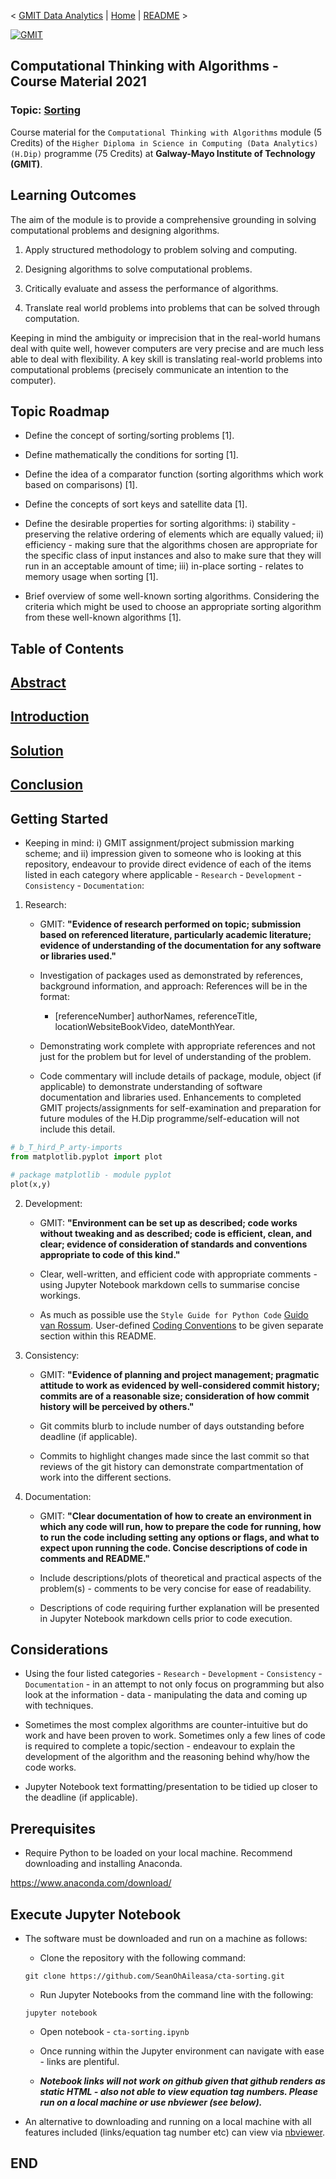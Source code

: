 < [GMIT Data Analytics](https://web.archive.org/web/20201029063153/https://www.gmit.ie/computer-science-and-applied-physics/higher-diploma-science-computing-data-analytics-ict) | [Home](https://github.com/SeanOhAileasa) | [README](https://github.com/SeanOhAileasa/cta-sorting/blob/main/README.md) >

[![GMIT](https://github.com/SeanOhAileasa/SeanOhAileasa/blob/master/img/gmit.png?raw=true)](https://web.archive.org/web/20201029063153/https://www.gmit.ie/computer-science-and-applied-physics/higher-diploma-science-computing-data-analytics-ict)

## Computational Thinking with Algorithms - Course Material 2021
### Topic: [Sorting](https://nbviewer.jupyter.org/github/SeanOhAileasa/cta-sorting/blob/main/cta-sorting.ipynb)

Course material for the ``Computational Thinking with Algorithms`` module (5 Credits) of the ``Higher Diploma in Science in Computing (Data Analytics) (H.Dip)`` programme (75 Credits) at **Galway-Mayo Institute of Technology (GMIT)**.

## Learning Outcomes

The aim of the module is to provide a comprehensive grounding in solving computational problems and designing algorithms.

1. Apply structured methodology to problem solving and computing.

2. Designing algorithms to solve computational problems.

3. Critically evaluate and assess the performance of algorithms.

4. Translate real world problems into problems that can be solved through computation.

Keeping in mind the ambiguity or imprecision that in the real-world humans deal with quite well, however computers are very precise and are much less able to deal with flexibility. A key skill is translating real-world problems into computational problems (precisely communicate an intention to the computer).

## Topic Roadmap

- Define the concept of sorting/sorting problems [1].

- Define mathematically the conditions for sorting [1].

- Define the idea of a comparator function (sorting algorithms which work based on comparisons) [1].

- Define the concepts of sort keys and satellite data [1].

- Define the desirable properties for sorting algorithms: i) stability - preserving the relative ordering of elements which are equally valued; ii) efficiency - making sure that the algorithms chosen are appropriate for the specific class of input instances and also to make sure that they will run in an acceptable amount of time; iii) in-place sorting - relates to memory usage when sorting [1].

- Brief overview of some well-known sorting algorithms. Considering the criteria which might be used to choose an appropriate sorting algorithm from these well-known algorithms [1].

<a id="top"></a>
## Table of Contents

## [Abstract](https://nbviewer.jupyter.org/github/SeanOhAileasa/cta-sorting/blob/main/cta-sorting.ipynb#abstract)
<!--
###### Keywords: -->

## [Introduction](https://nbviewer.jupyter.org/github/SeanOhAileasa/cta-sorting/blob/main/cta-sorting.ipynb#introduction)
<!--
###### Keywords: -->

## [Solution](https://nbviewer.jupyter.org/github/SeanOhAileasa/cta-sorting/blob/main/cta-sorting.ipynb#solution)
<!--
###### Keywords: -->

## [Conclusion](https://nbviewer.jupyter.org/github/SeanOhAileasa/cta-sorting/blob/main/cta-sorting.ipynb#conclusion)
<!--
###### Keywords: -->
<!--
## Development

###### Built-in:

###### (A) Standard Library (a_S_tandard_L_ibrary-imports):

###### (B) Third Party Library (b_T_hird_P_arty-imports):

###### (C) Local Application (c_L_ocal_A_pplication-imports): -->

## Getting Started
- Keeping in mind: i) GMIT assignment/project submission marking scheme; and ii) impression given to someone who is looking at this repository, endeavour to provide direct evidence of each of the items listed in each category where applicable - ``Research`` - ``Development`` - ``Consistency`` - ``Documentation``:

1. Research:

	- GMIT: **"Evidence of research performed on topic; submission based on referenced literature, particularly academic literature; evidence of understanding of the documentation for any software or libraries used."**

	- Investigation of packages used as demonstrated by references, background information, and approach: References will be in the format:

		- [referenceNumber] authorNames, referenceTitle, locationWebsiteBookVideo, dateMonthYear.

	- Demonstrating work complete with appropriate references and not just for the problem but for level of understanding of the problem.

	- Code commentary will include details of package, module, object (if applicable) to demonstrate understanding of software documentation and libraries used. Enhancements to completed GMIT projects/assignments for self-examination and preparation for future modules of the H.Dip programme/self-education will not include this detail.

```python
# b_T_hird_P_arty-imports
from matplotlib.pyplot import plot
```
```python
# package matplotlib - module pyplot
plot(x,y)
```

2. Development:

	- GMIT: **"Environment can be set up as described; code works without tweaking and as described; code is efficient, clean, and clear; evidence of consideration of standards and conventions appropriate to code of this kind."**

	- Clear, well-written, and efficient code with appropriate comments - using Jupyter Notebook markdown cells to summarise concise workings. 

	- As much as possible use the ``Style Guide for Python Code`` [Guido van Rossum](https://web.archive.org/web/20201029095211/https://www.python.org/dev/peps/pep-0008/). User-defined [Coding Conventions](#coding-conventsions) to be given separate section within this README.

3. Consistency:

	- GMIT: **"Evidence of planning and project management; pragmatic attitude to work as evidenced by well-considered commit history; commits are of a reasonable size; consideration of how commit history will be perceived by others."**

	- Git commits blurb to include number of days outstanding before deadline (if applicable).

	- Commits to highlight changes made since the last commit so that reviews of the git history can demonstrate compartmentation of work into the different sections.   

4. Documentation:

	- GMIT: **"Clear documentation of how to create an environment in which any code will run, how to prepare the code for running, how to run the code including setting any options or flags, and what to expect upon running the code. Concise descriptions of code in comments and README."**

	- Include descriptions/plots of theoretical and practical aspects of the problem(s) - comments to be very concise for ease of readability. 

	- Descriptions of code requiring further explanation will be presented in Jupyter Notebook markdown cells prior to code execution.   

## Considerations

- Using the four listed categories - ``Research`` - ``Development`` - ``Consistency`` - ``Documentation`` - in an attempt to not only focus on programming but also look at the information - data - manipulating the data and coming up with techniques.

- Sometimes the most complex algorithms are counter-intuitive but do work and have been proven to work. Sometimes only a few lines of code is required to complete a topic/section - endeavour to explain the development of the algorithm and the reasoning behind why/how the code works.

- Jupyter Notebook text formatting/presentation to be tidied up closer to the deadline (if applicable).

<!--## Coding Conventions

- variable/name - functions - start with letters as follows

| Example       | Signify 		          |
| ------------- |:-----------------------:|
|	f        	|	user-defined function |

| Example       | Signify 		          |
| ------------- |:-----------------------:|
|	n        	|	name - no variables   |-->

## Prerequisites

- Require Python to be loaded on your local machine. Recommend downloading and installing Anaconda.

https://www.anaconda.com/download/

## Execute Jupyter Notebook

- The software must be downloaded and run on a machine as follows:

	- Clone the repository with the following command:

	``git clone https://github.com/SeanOhAileasa/cta-sorting.git``

    - Run Jupyter Notebooks from the command line with the following:

	``jupyter notebook``

    - Open notebook - ``cta-sorting.ipynb``

    - Once running within the Jupyter environment can navigate with ease - links are plentiful.

	- ***Notebook links will not work on github given that github renders as static HTML - also not able to view equation tag numbers. Please run on a local machine or use nbviewer (see below).***

- An alternative to downloading and running on a local machine with all features included (links/equation tag number etc) can view via [nbviewer](https://nbviewer.jupyter.org/github/SeanOhAileasa/cta-sorting/blob/main/cta-sorting.ipynb).

## END